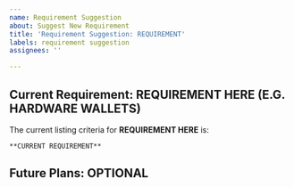 ```yaml
---
name: Requirement Suggestion
about: Suggest New Requirement
title: 'Requirement Suggestion: REQUIREMENT'
labels: requirement suggestion
assignees: ''

---
```

## Current Requirement: **REQUIREMENT HERE (E.G. HARDWARE WALLETS)**
The current listing criteria for **REQUIREMENT HERE** is:
```
**CURRENT REQUIREMENT**
```

## Future Plans: **OPTIONAL**
